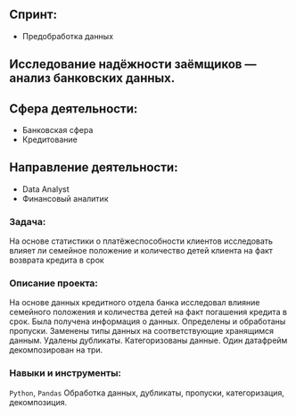 ## Спринт:
- Предобработка данных

## Исследование надёжности заёмщиков — анализ банковских данных.

## Сфера деятельности:
- Банковская сфера
- Кредитование
## Направление деятельности:
- Data Analyst
- Финансовый аналитик

### Задача:
На основе статистики о платёжеспособности клиентов исследовать влияет ли семейное положение и количество детей клиента на факт возврата кредита в срок

### Описание проекта:
На основе данных кредитного отдела банка исследовал влияние семейного положения и
количества детей на факт погашения кредита в срок. Была получена информация о
данных. Определены и обработаны пропуски. Заменены типы данных на соответствующие
хранящимся данным. Удалены дубликаты. Категоризованы данные. Один датафрейм декомпозирован на три.

### Навыки и инструменты:

`Python`, `Pandas`
Обработка данных, дубликаты, пропуски, категоризация, декомпозиция.
